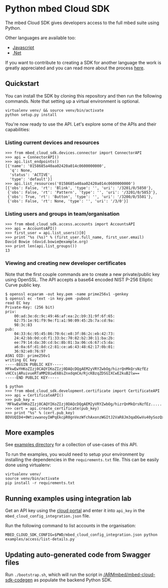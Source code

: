 # Python mbed Cloud SDK

The mbed Cloud SDK gives developers access to the full mbed suite using Python.

Other languages are available too:

- [Javascript]()
- [.Net]()

If you want to contribute to creating a SDK for another language the work is
greatly appreciated and you can read more about the process
[here](https://github.com/ARMmbed/mbed-cloud-sdk-codegen/blob/master/docs/create-new-language.md).

## Quickstart

You can install the SDK by cloning this repository and then run the following
commands. Note that setting up a virtual environment is optional.

```
virtualenv venv/ && source venv/bin/activate
python setup.py install
```

You're now ready to use the API. Let's explore some of the APIs and their
capabilities:

### Listing current devices and resources

```
>>> from mbed_cloud_sdk.devices.connector import ConnectorAPI
>>> api = ConnectorAPI()
>>> api.list_endpoints()
[{'name': '0158685a40aa02420a014c0600000000',
  'q': None,
  'status': 'ACTIVE',
  'type': 'default'}]
>>> api.list_resources('0158685a40aa02420a014c0600000000')
[{'obs': False, 'rt': 'Blink', 'type': '', 'uri': '/3201/0/5850'},
 {'obs': False, 'rt': 'Pattern', 'type': '', 'uri': '/3201/0/5853'},
 {'obs': True, 'rt': 'Button', 'type': '', 'uri': '/3200/0/5501'},
 {'obs': False, 'rt': None, 'type': '', 'uri': '/3/0'}]
```

### Listing users and groups in team/organisation

```
>>> from mbed_cloud_sdk.access.accounts import AccountsAPI
>>> api = AccountsAPI()
>>> first_user = api.list_users()[0]
>>> print "%s (%s)" % (first_user.full_name, first_user.email)
David Bowie (david.bowie@example.org)
>>> print len(api.list_groups())
13
```

### Viewing and creating new developer certificates

Note that the first couple commands are to create a new private/public key
using OpenSSL. The API accepts a base64 encoded NIST P-256 Elliptic Curve
public key.

```
$ openssl ecparam -out key.pem -name prime256v1 -genkey
$ openssl ec -text -in key.pem -pubout
read EC key
Private-Key: (256 bit)
priv:
    00:ad:3e:dc:9c:49:46:af:ea:2c:b9:31:9f:6f:65:
    62:75:1e:91:f9:9e:f1:a1:90:09:45:2b:7a:cd:9a:
    98:3c:83
pub:
    04:33:6c:95:45:86:70:6c:e8:3f:86:2c:eb:42:73:
    24:42:bb:0d:cd:f1:33:bc:70:82:b2:30:11:ba:2b:
    ee:79:14:da:30:cd:bc:8b:01:3a:06:c6:67:c5:da:
    a6:0a:6f:d1:8d:c2:81:ce:a6:43:48:62:17:0b:01:
    36:92:e0:76:97
ASN1 OID: prime256v1
writing EC key
-----BEGIN PUBLIC KEY-----
MFkwEwYHKoZIzj0CAQYIKoZIzj0DAQcDQgAEM2yVRYZwbOg/hizrQnMkQrsNzfEz
vHCCsjARuivueRTaMM28iwE6BsZnxdqmCm/RjcKBzqZDSGIXCwE2kuB2lw==
-----END PUBLIC KEY-----

$ python
>>> from mbed_cloud_sdk.development.certificate import CertificateAPI
>>> api = CertificateAPI()
>>> pub_key = 'MFkwEwYHKoZIzj0CAQYIKoZIzj0DAQcDQgAEM2yVRYZwbOg/hizrQnMkQrsNzfEz.....'
>>> cert = api.create_certificate(pub_key)
>>> print "%s" % (cert.pub_key)
BDVUQID4+0WtivwanoyIWPqEkcpR0gnVezWfchAxonzWGItJ2VaR8Jm3qaDGwVu40ySozQx2n/DIQbCj3dMsiOE=
```

## More examples

See [examples directory](examples/) for a collection of use-cases of this API.

To run the examples, you would need to setup your environment by installing the
dependencies in the `requirements.txt` file. This can be easily done using
virtualenv:

    virtualenv venv/
    source venv/bin/activate
    pip install -r requirements.txt

## Running examples using integration lab

Get an API key using the [cloud portal](https://lab.mbedcloudintegration.net) and
enter it into `api_key` in the `mbed_cloud_config_integration.json` file.

Run the following command to list accounts in the organisation:

```
MBED_CLOUD_SDK_CONFIG=$PWD/mbed_cloud_config_integration.json python examples/access/list-details.py
```

## Updating auto-generated code from Swagger files

Run `./bootstrap.sh`, which will run the script in
[/ARMmbed/mbed-cloud-sdk-codegen](/ARMmbed/mbed-cloud-sdk-codegen) as populate
the backend Python SDK.
